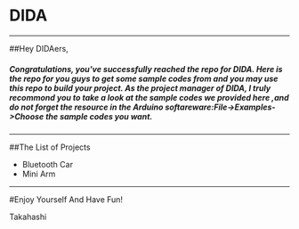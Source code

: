 # DIDA
---
##Hey DIDAers, 

##### Congratulations, you've successfully reached the repo for DIDA. Here is the repo for you guys to get some sample codes from and you may use this repo to build your project. As the project manager of DIDA, I truly recommond you to take a look at the sample codes we provided here ,and do not forget the resource in the Arduino softareware:File->Examples->Choose the sample codes you want.
---

##The List of Projects
- Bluetooth Car
- Mini Arm

---
#Enjoy Yourself And Have Fun!

Takahashi